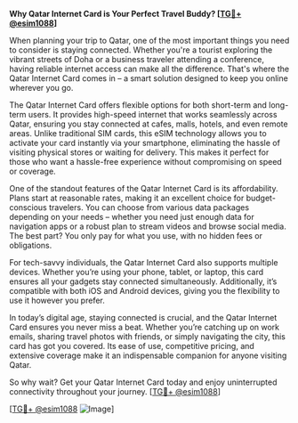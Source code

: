 **Why Qatar Internet Card is Your Perfect Travel Buddy? [[TG💪+ @esim1088](https://t.me/s/esim1088)]**

When planning your trip to Qatar, one of the most important things you need to consider is staying connected. Whether you're a tourist exploring the vibrant streets of Doha or a business traveler attending a conference, having reliable internet access can make all the difference. That's where the Qatar Internet Card comes in – a smart solution designed to keep you online wherever you go.

The Qatar Internet Card offers flexible options for both short-term and long-term users. It provides high-speed internet that works seamlessly across Qatar, ensuring you stay connected at cafes, malls, hotels, and even remote areas. Unlike traditional SIM cards, this eSIM technology allows you to activate your card instantly via your smartphone, eliminating the hassle of visiting physical stores or waiting for delivery. This makes it perfect for those who want a hassle-free experience without compromising on speed or coverage.

One of the standout features of the Qatar Internet Card is its affordability. Plans start at reasonable rates, making it an excellent choice for budget-conscious travelers. You can choose from various data packages depending on your needs – whether you need just enough data for navigation apps or a robust plan to stream videos and browse social media. The best part? You only pay for what you use, with no hidden fees or obligations.

For tech-savvy individuals, the Qatar Internet Card also supports multiple devices. Whether you’re using your phone, tablet, or laptop, this card ensures all your gadgets stay connected simultaneously. Additionally, it’s compatible with both iOS and Android devices, giving you the flexibility to use it however you prefer.

In today’s digital age, staying connected is crucial, and the Qatar Internet Card ensures you never miss a beat. Whether you’re catching up on work emails, sharing travel photos with friends, or simply navigating the city, this card has got you covered. Its ease of use, competitive pricing, and extensive coverage make it an indispensable companion for anyone visiting Qatar.

So why wait? Get your Qatar Internet Card today and enjoy uninterrupted connectivity throughout your journey. [[TG💪+ @esim1088](https://t.me/s/esim1088)]

[[TG💪+ @esim1088](https://t.me/s/esim1088) ![Image](https://i.postimg.cc/Y0z9fWf4/image.png)]